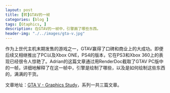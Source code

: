 ```yaml
---
layout: post
title: [转]GTAV的一帧
categories: [blog ]
tags: [Gtaphics, ]
description: 在GTAV的一帧中，引擎画了哪些东西。
header-img: "./../images/gta-v.jpg"
---
```


作为上世代主机末期发售的游戏之一，GTAV赢得了口碑和商业上的大成功。即便后续又相继推出了PC以及Xbox ONE，PS4的版本，它在PS3和Xbox 360上的表现已经很令人惊艳了。Adrian的这篇文章通过用RenderDoc截取了GTAV PC版中的一帧，详细地解释了在这一帧中，引擎是绘制了哪些，以及是如何绘制这些东西的，满满的干货。

文章地址：[GTA V - Graphics Study](http://www.adriancourreges.com/blog/2015/11/02/gta-v-graphics-study/ "GTA V - Graphics Study")，系列一共三篇文章。